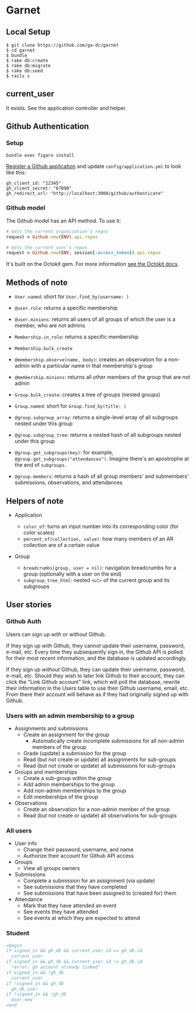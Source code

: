 # Garnet

## Local Setup

```
$ git clone https://github.com/ga-dc/garnet
$ cd garnet
$ bundle
$ rake db:create
$ rake db:migrate
$ rake db:seed
$ rails s
```

## current_user

It exists. See the application controller and helper.

## Github Authentication

### Setup

```
bundle exec figaro install
```

[Register a Github application](https://github.com/settings/applications) and update `config/application.yml` to look like this:

```
gh_client_id: "12345"
gh_client_secret: "67890"
gh_redirect_url: "http://localhost:3000/github/authenticate"
```

### Github model

The Github model has an API method. To use it:

```rb
# Gets the current organization's repos
request = Github.new(ENV).api.repos

# Gets the current user's repos
request = Github.new(ENV, session[:access_token]).api.repos
```

It's built on the Octokit gem. For more information [see the Octokit docs](https://github.com/octokit/octokit.rb).

## Methods of note

- `User.named`: short for `User.find_by(username: )`
- `@user.role`: returns a specific membership
- `@user.minions`: returns all users of all groups of which the user is a member, who are not admins

- `Membership.in_role`: returns a specific membership
- `Membership.bulk_create`
- `@membership.observe(name, body)`: creates an observation for a non-admin with a particular name in that membership's group
- `@membership.minions`: returns all other members of the group that are not admin

- `Group.bulk_create`: creates a tree of groups (nested groups)
- `Group.named`: short for `Group.find_by(title: )`
- `@group.subgroup_array`: returns a single-level array of all subgroups nested under this group
- `@group.subgroup_tree`: returns a nested hash of all subgroups nested under this group
- `@group.get_subgroups(key)`: for example, `@group.get_subgroups("attendances")`. Imagine there's an apostrophe at the end of `subgroups`.
- `@group.members`: returns a hash of all group members' and submembers' submissions, observations, and attendances

## Helpers of note

- Application
  - `color_of`: turns an input number into its corresponding color (for color scales)
  - `percent_of(collection, value)`: how many members of an AR collection are of a certain value

- Group
  - `breadcrumbs(group, user = nil)`: navigation breadcrumbs for a group (optionally with a user on the end)
  - `subgroup_tree_html`: nested `<ul>` of the current group and its subgroups

## User stories

### Github Auth

Users can sign up *with* or *without* Github.

If they sign up *with* Github, they cannot update their username, password, e-mail, etc. Every time they subsequently sign in, the Github API is polled for their most recent information, and the database is updated accordingly.

If they sign up *without* Github, they can update their username, password, e-mail, etc. Should they wish to later link Github to their account, they can click the "Link Github account" link, which will poll the database, rewrite their information in the Users table to use their Github username, email, etc. From there their account will behave as if they had originally signed up with Github.

### Users with an admin membership to a group
- Assignments and submissions
  - Create an assignment for the group
    - Automatically create incomplete submissions for all non-admin members of the group
  - Grade (update) a submission for the group
  - Read (but not create or update) all assignments for sub-groups
  - Read (but not create or update) all submissions for sub-groups
- Groups and memberships
  - Create a sub-group within the group
  - Add admin memberships to the group
  - Add non-admin memberships to the group
  - Edit memberships of the group
- Observations
  - Create an observation for a non-admin member of the group
  - Read (but not create or update) all observations for sub-groups

### All users
- User info
  - Change their password, username, and name
  - Authorize their account for Github API access
- Groups
  - View all groups owners
- Submissions
  - Complete a submission for an assignment (via update)
  - See submissions that they have completed
  - See submissions that have been assigned to (created for) them
- Attendance
  - Mark that they have attended an event
  - See events they have attended
  - See events at which they are expected to attend

### Student

```rb
=begin
if signed_in && gh_db && current_user.id == gh_db.id
  current_user
if signed_in && gh_db && current_user.id != gh_db.id
  "error: gh account already linked"
if signed_in && !gh_db
  current_user
if !signed_in && gh_db
  gh_db_user
if !signed_in && !gh_db
  User.new
=end
```
